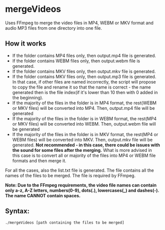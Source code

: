 <h1>mergeVideos</h1>

<p>Uses FFmpeg to merge the video files in MP4, WEBM or MKV format and audio MP3 files from one directory into one file.</p>

<h2>How it works</h2>

<ul>
  <li>If the folder contains MP4 files only, then output.mp4 file is generated.</li>
  <li>If the folder contains WEBM files only, then output.webm file is generated.</li>
  <li>If the folder contains MKV files only, then output.mkv file is generated.</li>
  <li>If the folder contains MKV files only, then output.mp3 file is generated. In that case, if other files are named incorrectly, the script will propose to copy the file and rename it so that the name is correct - the name generated then is the file index(if it's lower than 10 then with 0 added in the beginning).</li>
  <li>If the majority of the files in the folder is in MP4 format, the rest(WEBM or MKV files) will be converted into MP4. Then, output.mp4 file will be generated</li>
  <li>If the majority of the files in the folder is in WEBM format, the rest(MP4 or MKV files) will be converted into WEBM. Then, output.webm file will be generated</li>
  <li>If the majority of the files in the folder is in MKV format, the rest(MP4 or WEBM files) will be converted into MKV. Then, output.mkv file will be generated. <b>Not recommended - in this case, there could be issues with the sound for some files after the merging.</b> What is more advised in this case is to convert all or majority of the files into MP4 or WEBM file formats and then merge it.</li>
</ul>

<p>For all the cases, also the list.txt file is generated. The file contains all the names of the files to be merged. The file is required by FFmpeg.</p>

<p><b>Note: Due to the FFmpeg requirements, the video file names can contain only a-z, A-Z letters, numbers(0-9), dots(.), lowercases(_) and dashes(-). The name CANNOT contain spaces.</b></p>

<h2>Syntax:</h2>
<code>./mergeVideos [path containing the files to be merged]</code>
